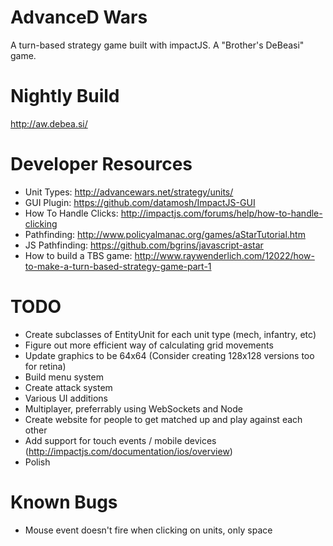 AdvanceD Wars
=============

A turn-based strategy game built with impactJS. A "Brother's DeBeasi" game.

Nightly Build
=============
http://aw.debea.si/

Developer Resources 
=====================

* Unit Types: http://advancewars.net/strategy/units/
* GUI Plugin: https://github.com/datamosh/ImpactJS-GUI
* How To Handle Clicks: http://impactjs.com/forums/help/how-to-handle-clicking
* Pathfinding: http://www.policyalmanac.org/games/aStarTutorial.htm
* JS Pathfinding: https://github.com/bgrins/javascript-astar
* How to build a TBS game: http://www.raywenderlich.com/12022/how-to-make-a-turn-based-strategy-game-part-1

TODO
====

* Create subclasses of EntityUnit for each unit type (mech, infantry, etc)
* Figure out more efficient way of calculating grid movements
* Update graphics to be 64x64 (Consider creating 128x128 versions too for retina)
* Build menu system
* Create attack system
* Various UI additions
* Multiplayer, preferrably using WebSockets and Node
* Create website for people to get matched up and play against each other
* Add support for touch events / mobile devices (http://impactjs.com/documentation/ios/overview)
* Polish

Known Bugs
==========
* Mouse event doesn't fire when clicking on units, only space
